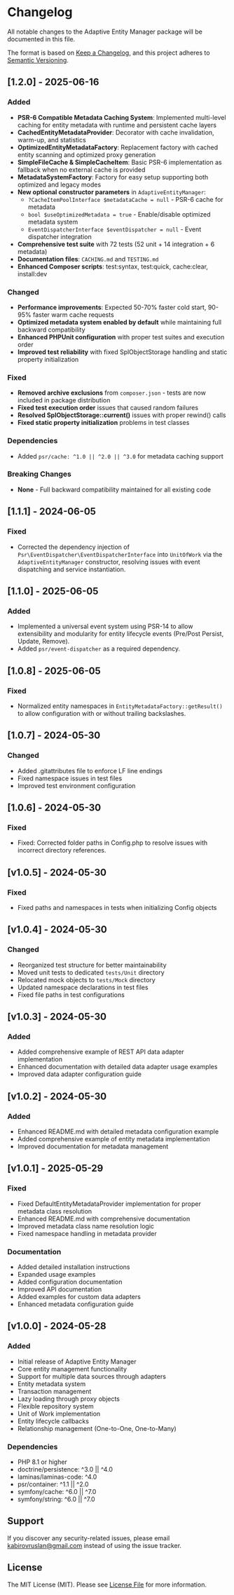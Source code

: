 # Changelog

All notable changes to the Adaptive Entity Manager package will be documented in this file.

The format is based on [Keep a Changelog](https://keepachangelog.com/en/1.0.0/),
and this project adheres to [Semantic Versioning](https://semver.org/spec/v2.0.0.html).

## [1.2.0] - 2025-06-16

### Added
- **PSR-6 Compatible Metadata Caching System**: Implemented multi-level caching for entity metadata with runtime and persistent cache layers
- **CachedEntityMetadataProvider**: Decorator with cache invalidation, warm-up, and statistics
- **OptimizedEntityMetadataFactory**: Replacement factory with cached entity scanning and optimized proxy generation
- **SimpleFileCache & SimpleCacheItem**: Basic PSR-6 implementation as fallback when no external cache is provided
- **MetadataSystemFactory**: Factory for easy setup supporting both optimized and legacy modes
- **New optional constructor parameters** in `AdaptiveEntityManager`:
  - `?CacheItemPoolInterface $metadataCache = null` - PSR-6 cache for metadata
  - `bool $useOptimizedMetadata = true` - Enable/disable optimized metadata system
  - `EventDispatcherInterface $eventDispatcher = null` - Event dispatcher integration
- **Comprehensive test suite** with 72 tests (52 unit + 14 integration + 6 metadata)
- **Documentation files**: `CACHING.md` and `TESTING.md`
- **Enhanced Composer scripts**: test:syntax, test:quick, cache:clear, install:dev

### Changed
- **Performance improvements**: Expected 50-70% faster cold start, 90-95% faster warm cache requests
- **Optimized metadata system enabled by default** while maintaining full backward compatibility
- **Enhanced PHPUnit configuration** with proper test suites and execution order
- **Improved test reliability** with fixed SplObjectStorage handling and static property initialization

### Fixed
- **Removed archive exclusions** from `composer.json` - tests are now included in package distribution
- **Fixed test execution order** issues that caused random failures
- **Resolved SplObjectStorage::current()** issues with proper rewind() calls
- **Fixed static property initialization** problems in test classes

### Dependencies
- Added `psr/cache: ^1.0 || ^2.0 || ^3.0` for metadata caching support

### Breaking Changes
- **None** - Full backward compatibility maintained for all existing code

## [1.1.1] - 2024-06-05

### Fixed
- Corrected the dependency injection of `Psr\EventDispatcher\EventDispatcherInterface` into `UnitOfWork` via the `AdaptiveEntityManager` constructor, resolving issues with event dispatching and service instantiation.

## [1.1.0] - 2025-06-05

### Added
- Implemented a universal event system using PSR-14 to allow extensibility and modularity for entity lifecycle events (Pre/Post Persist, Update, Remove).
- Added `psr/event-dispatcher` as a required dependency.

## [1.0.8] - 2025-06-05

### Fixed
- Normalized entity namespaces in `EntityMetadataFactory::getResult()` to allow configuration with or without trailing backslashes.

## [1.0.7] - 2024-05-30

### Changed
- Added .gitattributes file to enforce LF line endings
- Fixed namespace issues in test files
- Improved test environment configuration

## [1.0.6] - 2024-05-30

### Fixed
- Fixed: Corrected folder paths in Config.php to resolve issues with incorrect directory references.

## [v1.0.5] - 2024-05-30

### Fixed
- Fixed paths and namespaces in tests when initializing Config objects

## [v1.0.4] - 2024-05-30

### Changed
- Reorganized test structure for better maintainability
- Moved unit tests to dedicated `tests/Unit` directory
- Relocated mock objects to `tests/Mock` directory
- Updated namespace declarations in test files
- Fixed file paths in test configurations

## [v1.0.3] - 2024-05-30

### Added
- Added comprehensive example of REST API data adapter implementation
- Enhanced documentation with detailed data adapter usage examples
- Improved data adapter configuration guide

## [v1.0.2] - 2024-05-30

### Added
- Enhanced README.md with detailed metadata configuration example
- Added comprehensive example of entity metadata implementation
- Improved documentation for metadata management

## [v1.0.1] - 2025-05-29

### Fixed
- Fixed DefaultEntityMetadataProvider implementation for proper metadata class resolution
- Enhanced README.md with comprehensive documentation
- Improved metadata class name resolution logic
- Fixed namespace handling in metadata provider

### Documentation
- Added detailed installation instructions
- Expanded usage examples
- Added configuration documentation
- Improved API documentation
- Added examples for custom data adapters
- Enhanced metadata configuration guide

## [v1.0.0] - 2024-05-28

### Added
- Initial release of Adaptive Entity Manager
- Core entity management functionality
- Support for multiple data sources through adapters
- Entity metadata system
- Transaction management
- Lazy loading through proxy objects
- Flexible repository system
- Unit of Work implementation
- Entity lifecycle callbacks
- Relationship management (One-to-One, One-to-Many)

### Dependencies
- PHP 8.1 or higher
- doctrine/persistence: ^3.0 || ^4.0
- laminas/laminas-code: ^4.0
- psr/container: ^1.1 || ^2.0
- symfony/cache: ^6.0 || ^7.0
- symfony/string: ^6.0 || ^7.0

## Support

If you discover any security-related issues, please email kabirovruslan@gmail.com instead of using the issue tracker.

## License

The MIT License (MIT). Please see [License File](LICENSE) for more information.
